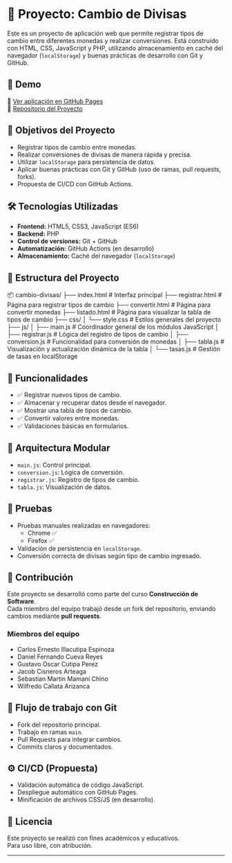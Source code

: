 # 💱 Proyecto: Cambio de Divisas

Este es un proyecto de aplicación web que permite registrar tipos de cambio entre diferentes monedas y realizar conversiones. Está construido con HTML, CSS, JavaScript y PHP, utilizando almacenamiento en caché del navegador (`localStorage`) y buenas prácticas de desarrollo con Git y GitHub.

## 🚀 Demo

🔗 [Ver aplicación en GitHub Pages](https://)  
📁 [Repositorio del Proyecto](https://github.com/cs-grupo-b-nrc-23731/pa2.git)

## 🎯 Objetivos del Proyecto

- Registrar tipos de cambio entre monedas.
- Realizar conversiones de divisas de manera rápida y precisa.
- Utilizar `localStorage` para persistencia de datos.
- Aplicar buenas prácticas con Git y GitHub (uso de ramas, pull requests, forks).
- Propuesta de CI/CD con GitHub Actions.

## 🛠️ Tecnologías Utilizadas

- **Frontend:** HTML5, CSS3, JavaScript (ES6)
- **Backend:** PHP
- **Control de versiones:** Git + GitHub
- **Automatización:** GitHub Actions (en desarrollo)
- **Almacenamiento:** Caché del navegador (`localStorage`)

## 📂 Estructura del Proyecto
📦 cambio-divisas/
├── index.html              # Interfaz principal
├── registrar.html          # Página para registrar tipos de cambio
├── convertir.html          # Página para convertir monedas
├── listado.html            # Página para visualizar la tabla de tipos de cambio
├── css/
│   └── style.css           # Estilos generales del proyecto
├── js/
│   ├── main.js             # Coordinador general de los módulos JavaScript
│   ├── registrar.js        # Lógica del registro de tipos de cambio
│   ├── conversion.js       # Funcionalidad para conversión de monedas
│   ├── tabla.js            # Visualización y actualización dinámica de la tabla
│   └── tasas.js            # Gestión de tasas en localStorage
## 📌 Funcionalidades

- ✅ Registrar nuevos tipos de cambio.
- ✅ Almacenar y recuperar datos desde el navegador.
- ✅ Mostrar una tabla de tipos de cambio.
- ✅ Convertir valores entre monedas.
- ✅ Validaciones básicas en formularios.

## 🧠 Arquitectura Modular

- `main.js`: Control principal.
- `conversion.js`: Lógica de conversión.
- `registrar.js`: Registro de tipos de cambio.
- `tabla.js`: Visualización de datos.

## 🧪 Pruebas

- Pruebas manuales realizadas en navegadores:
  - Chrome ✅
  - Firefox ✅
- Validación de persistencia en `localStorage`.
- Conversión correcta de divisas según tipo de cambio ingresado.

## 🤝 Contribución

Este proyecto se desarrolló como parte del curso **Construcción de Software**.  
Cada miembro del equipo trabajó desde un fork del repositorio, enviando cambios mediante **pull requests**.

### Miembros del equipo

- Carlos Ernesto Illacutipa Espinoza
- Daniel Fernando Cueva Reyes
- Gustavo Oscar Cutipa Perez
- Jacob Cisneros Arteaga
- Sebastian Martin Mamani Chino
- Wilfredo Callata Arizanca

## 🔀 Flujo de trabajo con Git

- Fork del repositorio principal.
- Trabajo en ramas `main`.
- Pull Requests para integrar cambios.
- Commits claros y documentados.

## ⚙️ CI/CD (Propuesta)

- Validación automática de código JavaScript.
- Despliegue automático con GitHub Pages.
- Minificación de archivos CSS/JS (en desarrollo).

## 📌 Licencia

Este proyecto se realizó con fines académicos y educativos.  
Para uso libre, con atribución.

---
